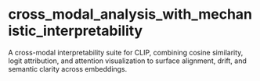 # cross_modal_analysis_with_mechanistic_interpretability
A cross-modal interpretability suite for CLIP, combining cosine similarity, logit attribution, and attention visualization to surface alignment, drift, and semantic clarity across embeddings.
